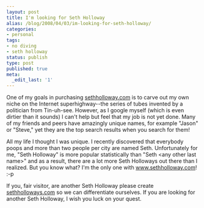 ```yaml
---
layout: post
title: I'm looking for Seth Holloway
alias: /blog/2008/04/03/im-looking-for-seth-holloway/
categories:
- personal
tags:
- no diving
- seth holloway
status: publish
type: post
published: true
meta:
  _edit_last: '1'
---
```

One of my goals in purchasing <a title="official site of seth holloway, duh" href="https://www.sethholloway.com">sethholloway.com</a> is to carve out my own niche on the Internet superhighway--the series of tubes invented by a politician from Tin-uh-see. However, as I google myself (which is even dirtier than it sounds) I can't help but feel that my job is not yet done. Many of my friends and peers have amazingly unique names, for example "Jason" or "Steve," yet they are the top search results when you search for them!

All my life I thought I was unique. I recently discovered that everybody poops and more than two people per city are named Seth. Unfortunately for me, "Seth Holloway" is more popular statistically than "Seth &lt;any other last name&gt;" and as a result, there are a lot more Seth Holloways out there than I realized. But you know what? I'm the only one with <a title="official site of seth holloway, duh" href="https://sethholloway.com">www.sethholloway.com</a>! :-p

If you, fair visitor, are another Seth Holloway please create <a title="official site of seth holloways, duh" href="http:s//sethholloways.com">sethholloways.com</a> so we can differentiate ourselves. If you are looking for another Seth Holloway, I wish you luck on your quest.
